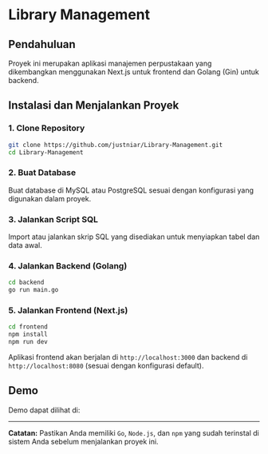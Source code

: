 # Library Management

## Pendahuluan
Proyek ini merupakan aplikasi manajemen perpustakaan yang dikembangkan menggunakan Next.js untuk frontend dan Golang (Gin) untuk backend.

## Instalasi dan Menjalankan Proyek

### 1. Clone Repository
```sh
git clone https://github.com/justniar/Library-Management.git
cd Library-Management
```

### 2. Buat Database
Buat database di MySQL atau PostgreSQL sesuai dengan konfigurasi yang digunakan dalam proyek.

### 3. Jalankan Script SQL
Import atau jalankan skrip SQL yang disediakan untuk menyiapkan tabel dan data awal.

### 4. Jalankan Backend (Golang)
```sh
cd backend
go run main.go
```

### 5. Jalankan Frontend (Next.js)
```sh
cd frontend
npm install
npm run dev
```

Aplikasi frontend akan berjalan di `http://localhost:3000` dan backend di `http://localhost:8080` (sesuai dengan konfigurasi default).

## Demo
Demo dapat dilihat di:
<!-- [Tautan Demo](#)  -->

---
**Catatan:** Pastikan Anda memiliki `Go`, `Node.js`, dan `npm` yang sudah terinstal di sistem Anda sebelum menjalankan proyek ini.

